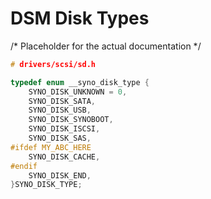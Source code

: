 # DSM Disk Types

/* Placeholder for the actual documentation */

  ```C
  # drivers/scsi/sd.h
  
  typedef enum __syno_disk_type {
      SYNO_DISK_UNKNOWN = 0,
      SYNO_DISK_SATA,
      SYNO_DISK_USB,
      SYNO_DISK_SYNOBOOT,
      SYNO_DISK_ISCSI,
      SYNO_DISK_SAS,
  #ifdef MY_ABC_HERE
      SYNO_DISK_CACHE,  
  #endif  
      SYNO_DISK_END,  
  }SYNO_DISK_TYPE;
  ```
